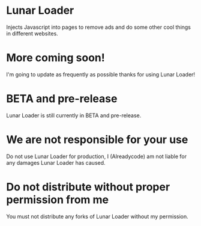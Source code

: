 # Lunar Loader
Injects Javascript into pages to remove ads and do some other cool things in different websites.

# More coming soon!
I'm going to update as frequently as possible thanks for using Lunar Loader!

# BETA and pre-release
Lunar Loader is still currently in BETA and pre-release.

# We are not responsible for your use
Do not use Lunar Loader for production, I (Alreadycode) am not liable for any damages Lunar Loader has caused.

# Do not distribute without proper permission from me
You must not distribute any forks of Lunar Loader without my permission.
